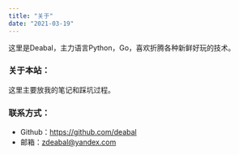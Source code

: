 ```yaml
---
title: "关于"
date: "2021-03-19"
---
```


这里是Deabal，主力语言Python，Go，喜欢折腾各种新鲜好玩的技术。

### 关于本站：
这里主要放我的笔记和踩坑过程。


### 联系方式：

- Github：https://github.com/deabal
- 邮箱：zdeabal@yandex.com

